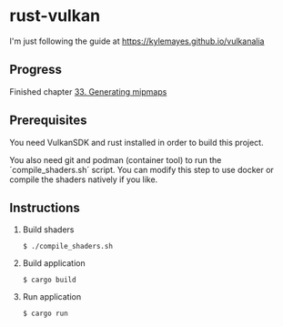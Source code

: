 # rust-vulkan

I'm just following the guide at https://kylemayes.github.io/vulkanalia

## Progress

Finished chapter [33. Generating mipmaps](https://kylemayes.github.io/vulkanalia/quality/generating_mipmaps.html)

## Prerequisites

You need VulkanSDK and rust installed in order to build this project.

You also need git and podman (container tool) to run the ´compile_shaders.sh´ script. 
You can modify this step to use docker or compile the shaders natively if you like. 

## Instructions

1. Build shaders
    ```
    $ ./compile_shaders.sh
    ```
2. Build application
    ```
    $ cargo build
    ```
3. Run application
    ```
    $ cargo run
    ```
